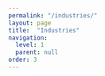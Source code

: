 ```yaml
---
permalink: "/industries/"
layout: page
title:  "Industries"
navigation:
  level: 1
  parent: null
order: 3
---
```

